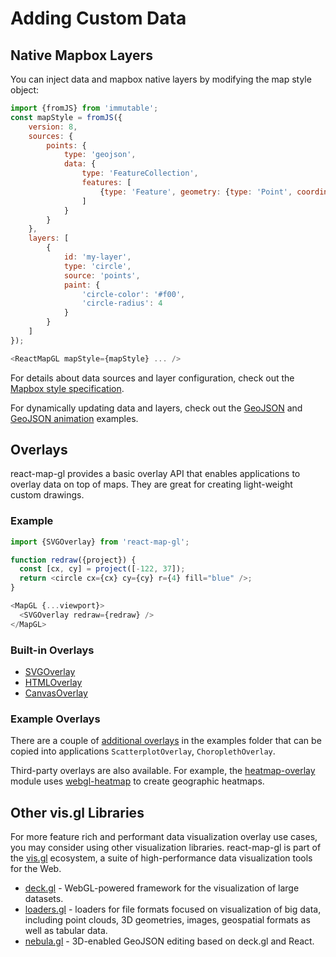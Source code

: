 # Adding Custom Data

## Native Mapbox Layers

You can inject data and mapbox native layers by modifying the map style object:

```js
import {fromJS} from 'immutable';
const mapStyle = fromJS({
    version: 8,
    sources: {
        points: {
            type: 'geojson',
            data: {
                type: 'FeatureCollection',
                features: [
                    {type: 'Feature', geometry: {type: 'Point', coordinates: [-122.45, 37.78]}}
                ]
            }
        }
    },
    layers: [
        {
            id: 'my-layer',
            type: 'circle',
            source: 'points',
            paint: {
                'circle-color': '#f00',
                'circle-radius': 4
            }
        }
    ]
});

<ReactMapGL mapStyle={mapStyle} ... />

```

For details about data sources and layer configuration, check out the [Mapbox style specification](https://www.mapbox.com/mapbox-gl-js/style-spec).

For dynamically updating data and layers, check out the [GeoJSON](http://visgl.github.io/react-map-gl/examples/geojson) and [GeoJSON animation](http://visgl.github.io/react-map-gl/examples/geojson-animation) examples.


## Overlays

react-map-gl provides a basic overlay API that enables applications to overlay data on top of maps.
They are great for creating light-weight custom drawings.

### Example

```js
import {SVGOverlay} from 'react-map-gl';

function redraw({project}) {
  const [cx, cy] = project([-122, 37]);
  return <circle cx={cx} cy={cy} r={4} fill="blue" />;
}

<MapGL {...viewport}>
  <SVGOverlay redraw={redraw} />
</MapGL>
```

### Built-in Overlays

- [SVGOverlay](/docs/api-reference/svg-overlay.md)
- [HTMLOverlay](/docs/api-reference/html-overlay.md)
- [CanvasOverlay](/docs/api-reference/canvas-overlay.md)

### Example Overlays

There are a couple of [additional overlays](https://github.com/visgl/react-map-gl/tree/6.0-release/examples/additional-overlays) in the examples folder that can be copied into applications `ScatterplotOverlay`, `ChoroplethOverlay`.

Third-party overlays are also available. For example, the [heatmap-overlay](https://github.com/vicapow/react-map-gl-heatmap-overlay) module uses [webgl-heatmap](https://github.com/vicapow/webgl-heatmap) to create geographic heatmaps.


## Other vis.gl Libraries

For more feature rich and performant data visualization overlay use cases, you may consider using other visualization libraries. react-map-gl is part of the [vis.gl](https://www.github.com/visgl) ecosystem, a suite of high-performance data visualization tools for the Web.

- [deck.gl](https://deck.gl) - WebGL-powered framework for the visualization of large datasets.
- [loaders.gl](https://loaders.gl) - loaders for file formats focused on visualization of big data, including point clouds, 3D geometries, images, geospatial formats as well as tabular data.
- [nebula.gl](https://nebula.gl) - 3D-enabled GeoJSON editing based on deck.gl and React.
